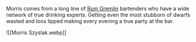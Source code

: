 Morris comes from a long line of [Rum Gremlin](Gremlin-Rum) bartenders who have a wide network of true drinking experts. Getting even the most stubborn of dwarfs wasted and loos lipped making every evening a true party at the bar.

![[Morris Szyslak.webp]]